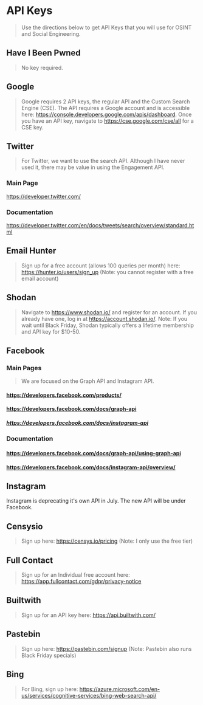 # API Keys
>Use the directions below to get API Keys that you will use for OSINT and Social Engineering.

## Have I Been Pwned
>No key required.

## Google
>Google requires 2 API keys, the regular API and the Custom Search Engine (CSE). The API requires a Google account and is accessible here: https://console.developers.google.com/apis/dashboard. Once you have an API key, navigate to https://cse.google.com/cse/all for a CSE key.

## Twitter
>For Twitter, we want to use the search API. Although I have never used it, there may be value in using the Engagement API.

### Main Page
https://developer.twitter.com/

### Documentation
https://developer.twitter.com/en/docs/tweets/search/overview/standard.html

## Email Hunter
> Sign up for a free account (allows 100 queries per month) here: https://hunter.io/users/sign_up (Note: you cannot register with a free email account)

## Shodan
>Navigate to https://www.shodan.io/ and register for an account. If you already have one, log in at https://account.shodan.io/. Note: If you wait until Black Friday, Shodan typically offers a lifetime membership and API key for $10-50. 

## Facebook
### Main Pages
>We are focused on the Graph API and Instagram API.
#### https://developers.facebook.com/products/
#### https://developers.facebook.com/docs/graph-api
##### https://developers.facebook.com/docs/instagram-api

### Documentation
#### https://developers.facebook.com/docs/graph-api/using-graph-api
#### https://developers.facebook.com/docs/instagram-api/overview/

## Instagram
Instagram is deprecating it's own API in July. The new API will be under Facebook.

## Censysio
> Sign up here: https://censys.io/pricing (Note: I only use the free tier)

## Full Contact
> Sign up for an Individual free account here: https://app.fullcontact.com/gdpr/privacy-notice

## Builtwith
>Sign up for an API key here: https://api.builtwith.com/

## Pastebin
> Sign up here: https://pastebin.com/signup (Note: Pastebin also runs Black Friday specials)

## Bing
>For Bing, sign up here: https://azure.microsoft.com/en-us/services/cognitive-services/bing-web-search-api/
